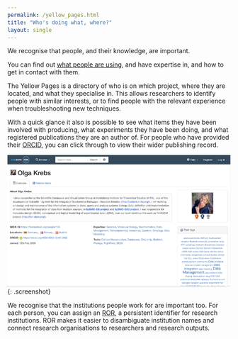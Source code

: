 ```yaml
---
permalink: /yellow_pages.html
title: "Who's doing what, where?"
layout: single
---
```


We recognise that people, and their knowledge, are important.

You can find out [what people are using](https://fairdomhub.org/people), and have expertise in, and how to get in contact with them.

The Yellow Pages is a directory of who is on which project, where they are located, and what they specialise in. This allows researchers to identify people with similar interests, or to find people with the relevant experience when troubleshooting new techniques.

With a quick glance it also is possible to see what items they have been involved with producing, what experiments they have been doing, and what registered publications they are an author of. For people who have provided their [ORCID](https://info.orcid.org/what-is-orcid/), you can click through to view their wider publishing record.



![Yellow_pages feature](/assets/images/Who-feature.png){: .screenshot}

We recognise that the institutions people work for are important too. For each person, you can assign an [ROR](https://ror.org/about/), a persistent identifier for research institutions. 
ROR makes it easier to disambiguate institution names and connect research organisations to researchers and research outputs. 
